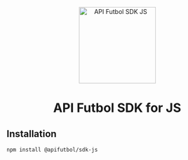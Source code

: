<p align="center">
  <a href="https://api.futbol" target="_blank">
    <img src="https://user-images.githubusercontent.com/1545490/100100891-67995080-2e59-11eb-98f0-300a2007d3ae.png" width="175" alt="API Futbol SDK JS"/>
  </a>
</p>

<h1 align="center">
  API Futbol SDK for JS
</h1>

## Installation

```
npm install @apifutbol/sdk-js
```

